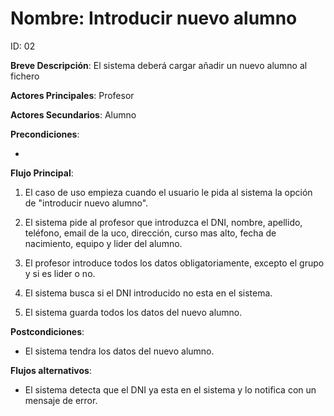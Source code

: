 # Nombre: Introducir nuevo alumno

ID: 02

**Breve Descripción**: El sistema deberá cargar añadir un nuevo alumno al fichero

**Actores Principales**: Profesor

**Actores Secundarios**: Alumno

**Precondiciones**:

   * 

**Flujo Principal**:

   1. El caso de uso empieza cuando el usuario le pida al sistema la opción de "introducir nuevo alumno".

   2. El sistema pide al profesor que introduzca el DNI, nombre, apellido, teléfono, email de la uco, dirección, curso mas alto, fecha de nacimiento, equipo y lider del alumno.

   3. El profesor introduce todos los datos obligatoriamente, excepto el grupo y si es lider o no.

   4. El sistema busca si el DNI introducido no esta en el sistema.

   5. El sistema guarda todos los datos del nuevo alumno.

**Postcondiciones**:

   * El sistema tendra los datos del nuevo alumno.

**Flujos alternativos**:

   * El sistema detecta que el DNI ya esta en el sistema y lo notifica con un mensaje de error.


